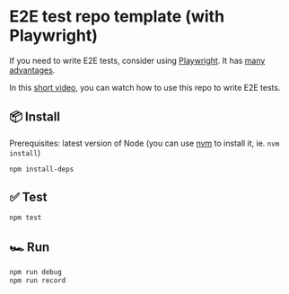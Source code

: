 # E2E test repo template (with Playwright)

If you need to write E2E tests, consider using [Playwright](https://playwright.dev/). It has [many advantages](https://medium.com/geekculture/is-playwright-better-than-cypress-playwright-vs-cypress-151bd65a224f).

In this [short video](https://www.loom.com/share/696701858be54263aa9f9fcbf1c2ebe5), you can watch how to use this repo to write E2E tests.

## 📦 Install

Prerequisites: latest version of Node (you can use [nvm](https://github.com/nvm-sh/nvm#installing-and-updating) to install it, ie. `nvm install`)

```sh
npm install-deps
```

## ✅ Test

```sh
npm test
```

## 🏎 Run

```sh
npm run debug
npm run record
```
